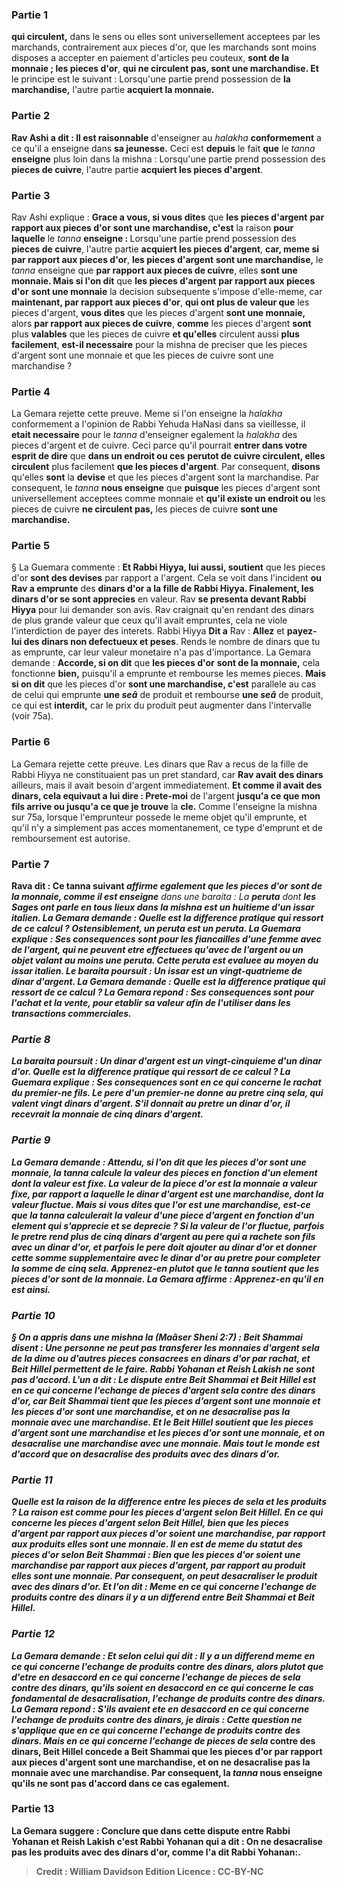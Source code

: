
### Partie 1
<b>qui circulent,</b> dans le sens ou elles sont universellement acceptees par les marchands, contrairement aux pieces d'or, que les marchands sont moins disposes a accepter en paiement d'articles peu couteux, <b>sont de la monnaie ; les pieces d'or</b>, <b>qui ne circulent pas, sont une marchandise. Et</b> le principe est le suivant : Lorsqu'une partie prend possession de <b>la marchandise,</b> l'autre partie <b>acquiert la monnaie.</b>

### Partie 2
<b>Rav Ashi a dit : Il est raisonnable</b> d'enseigner au <i>halakha</i> <b>conformement</b> a ce qu'il a enseigne dans <b>sa jeunesse.</b> Ceci est <b>depuis</b> le fait <b>que</b> le <i>tanna</i> <b>enseigne</b> plus loin dans la mishna : Lorsqu'une partie prend possession des <b>pieces de cuivre</b>, l'autre partie <b>acquiert les pieces d'argent</b>.

### Partie 3
Rav Ashi explique : <b>Grace a vous, si vous dites</b> que <b>les pieces d'argent</b> <b>par rapport aux pieces d'or</b> <b>sont une marchandise, c'est</b> la raison <b>pour laquelle</b> le <i>tanna</i> <b>enseigne : </b> Lorsqu'une partie prend possession des <b>pieces de cuivre</b>, l'autre partie <b>acquiert les pieces d'argent</b>, <b>car, meme si par rapport aux pieces d'or</b>, <b>les pieces d'argent</b> <b>sont une marchandise,</b> le <i>tanna</i> enseigne que <b>par rapport aux pieces de cuivre</b>, elles <b>sont une monnaie. Mais si l'on dit</b> que <b>les pieces d'argent</b> <b>par rapport aux pieces d'or</b> <b>sont une monnaie</b> la decision subsequente s'impose d'elle-meme, car <b>maintenant, par rapport aux pieces d'or</b>, <b>qui ont plus de valeur que</b> les pieces d'argent, <b>vous dites</b> que les pieces d'argent <b>sont une monnaie, </b> alors <b>par rapport aux pieces de cuivre</b>, <b>comme</b> les pieces d'argent <b>sont</b> plus <b>valables</b> que les pieces de cuivre <b>et qu'elles</b> circulent aussi <b>plus facilement</b>, <b>est-il necessaire</b> pour la mishna de preciser que les pieces d'argent sont une monnaie et que les pieces de cuivre sont une marchandise ?

### Partie 4
La Gemara rejette cette preuve. Meme si l'on enseigne la <i>halakha</i> conformement a l'opinion de Rabbi Yehuda HaNasi dans sa vieillesse, il <b>etait necessaire</b> pour le <i>tanna</i> d'enseigner egalement la <i>halakha</i> des pieces d'argent et de cuivre. Ceci parce qu'il pourrait <b>entrer dans votre esprit de dire</b> que <b>dans un endroit ou ces</b> <b>perutot</i> de cuivre circulent, elles circulent</b> plus facilement <b>que les pieces d'argent</b>. Par consequent, <b>disons</b> qu'elles <b>sont</b> la <b>devise</b> et que les pieces d'argent sont la marchandise. Par consequent, le <i>tanna</i> <b>nous enseigne</b> que <b>puisque</b> les pieces d'argent sont universellement acceptees comme monnaie et <b>qu'il existe un endroit ou</b> les pieces de cuivre <b>ne circulent pas,</b> les pieces de cuivre <b>sont une marchandise.</b>

### Partie 5
§ La Guemara commente : <b>Et Rabbi Hiyya, lui aussi, soutient</b> que les pieces d'or <b>sont des devises</b> par rapport a l'argent. Cela se voit dans l'incident <b>ou Rav a emprunte</b> des <b>dinars d'or a la fille de Rabbi Hiyya. Finalement, les <b>dinars d'or</b> se sont apprecies</b> en valeur. Rav <b>se presenta devant Rabbi Hiyya</b> pour lui demander son avis. Rav craignait qu'en rendant des dinars de plus grande valeur que ceux qu'il avait empruntes, cela ne viole l'interdiction de payer des interets. Rabbi Hiyya <b>Dit a</b> Rav : <b>Allez</b> et <b>payez-lui des dinars non defectueux et peses</b>. Rends le nombre de dinars que tu as emprunte, car leur valeur monetaire n'a pas d'importance. La Gemara demande : <b>Accorde, si on dit</b> que <b>les pieces d'or</b> <b>sont de la monnaie,</b> cela fonctionne <b>bien,</b> puisqu'il a emprunte et rembourse les memes pieces. <b>Mais si on dit</b> que les pieces d'or <b>sont une marchandise, c'est</b> parallele au cas de celui qui emprunte <b>une <i>seâ</i></b> de produit et rembourse <b>une <i>seâ</i></b> de produit, ce qui est <b>interdit,</b> car le prix du produit peut augmenter dans l'intervalle (voir 75a).

### Partie 6
La Gemara rejette cette preuve. Les dinars que Rav a recus de la fille de Rabbi Hiyya ne constituaient pas un pret standard, car <b>Rav avait des dinars</b> ailleurs, mais il avait besoin d'argent immediatement. <b>Et comme il avait des dinars, cela equivaut a lui dire : Prete-moi</b> de l'argent <b>jusqu'a ce que mon fils arrive ou jusqu'a ce que je trouve</b> la <b>cle.</b> Comme l'enseigne la mishna sur 75a, lorsque l'emprunteur possede le meme objet qu'il emprunte, et qu'il n'y a simplement pas acces momentanement, ce type d'emprunt et de remboursement est autorise.

### Partie 7
<b>Rava dit : Ce <b>tanna</b> suivant <b><i></b> affirme egalement que les pieces d'or</b> <b>sont de la monnaie, comme il est enseigne</b> dans une <i>baraita</i> : La <b><i>peruta</i></b> dont <b>les Sages <b>ont parle</b> en tous lieux dans la mishna est <b>un huitieme d'un <i>issar</i> italien.</b> La Gemara demande : <b>Quelle est la</b> <b>difference pratique</b> qui ressort de ce calcul ? Ostensiblement, un <i>peruta</i> est un <i>peruta</i>. La Guemara explique : Ses consequences sont <b>pour les fiancailles d'une femme</b> avec de l'argent, qui ne peuvent etre effectuees qu'avec de l'argent ou un objet valant au moins une <i>peruta</i>. Cette <i>peruta</i> est evaluee au moyen du <i>issar</i> italien. Le <i>baraita</i> poursuit : <b>Un <i>issar</i></b> est <b>un vingt-quatrieme de dinar d'argent.</b> La Gemara demande : <b>Quelle est la</b> <b>difference pratique</b> qui ressort de ce calcul ? La Gemara repond : Ses consequences sont <b>pour l'achat et la vente,</b> pour etablir sa valeur afin de l'utiliser dans les transactions commerciales.

### Partie 8
La <i>baraita</i> poursuit : <b>Un dinar d'argent</b> est <b>un vingt-cinquieme d'un dinar d'or. Quelle est la</b> <b>difference pratique</b> qui ressort de ce calcul ? La Guemara explique : Ses consequences sont <b>en ce qui concerne le rachat du</b> premier-ne <b>fils.</b> Le pere d'un premier-ne donne au pretre cinq <i>sela</i>, qui valent vingt dinars d'argent. S'il donnait au pretre un dinar d'or, il recevrait la monnaie de cinq dinars d'argent.

### Partie 9
La Gemara demande : <b>Attendu, si l'on dit</b> que les pieces d'or <b>sont une monnaie, la <i>tanna</i> calcule</b> la valeur des pieces <b>en fonction d'un element dont</b> la valeur est <b>fixe.</b> La valeur de la piece d'or est la monnaie a valeur fixe, par rapport a laquelle le dinar d'argent est une marchandise, dont la valeur fluctue. <b>Mais si vous dites</b> que l'or <b>est une marchandise,</b> est-ce que <b>la <i>tanna</i> calculerait</b> la valeur d'une piece d'argent <b>en fonction d'un element qui s'apprecie et se deprecie ? </b> Si la valeur de l'or fluctue, <b>parfois le pretre rend</b> plus de cinq dinars d'argent au pere qui a rachete son fils avec un dinar d'or, <b>et parfois</b> le pere <b>doit ajouter au</b> dinar d'or et donner cette somme supplementaire avec le dinar d'or <b>au pretre</b> pour completer la somme de cinq <i>sela</i>. <b>Apprenez-en plutot</b> que le <i>tanna</i> soutient que les pieces d'or <b>sont de la monnaie.</b> La Gemara affirme : <b>Apprenez-en</b> qu'il en est ainsi.

### Partie 10
§ <b>On a appris</b> dans une mishna <b>la</b> (<i>Maâser Sheni</i> 2:7) : <b>Beit Shammai disent : Une personne ne peut pas transferer</b> les <b>monnaies d'argent <b><i>sela</i></b> de la dime ou d'autres pieces consacrees en <b>dinars d'or</b> par rachat, <b>et Beit Hillel permettent</b> de le faire. <b>Rabbi Yohanan et Reish Lakish</b> ne sont pas d'accord. <b>L'un a dit :</b> Le <b>dispute</b> entre Beit Shammai et Beit Hillel est <b>en ce qui concerne</b> l'echange de pieces d'argent <b><i>sela</i> contre</b> des <b>dinars d'or, car Beit Shammai tient</b> que <b>les pieces d'argent</b> <b>sont une monnaie et les pieces d'or</b> <b>sont une marchandise, et on ne desacralise pas la monnaie avec une marchandise. Et le Beit Hillel soutient</b> que <b>les pieces d'argent</b> <b>sont une marchandise et les pieces d'or</b> <b>sont une monnaie, et on desacralise une marchandise avec une monnaie. Mais tout le monde est d'accord</b> que <b>on desacralise des produits avec</b> des <b>dinars d'or.</b>

### Partie 11
<b>Quelle est la raison</b> de la difference entre les pieces de <i>sela</i> et les produits ? La raison est <b>comme pour les pieces d'argent</b> <b>selon Beit Hillel.</b> En ce qui concerne les pieces d'<b>argent</b> <b>selon Beit Hillel, bien que les pieces d'argent</b> <b>par rapport aux pieces d'or</b> <b>soient une marchandise, par rapport aux produits</b> elles <b>sont une monnaie. Il en est de meme</b> du statut des pieces d'<b>or</b> <b>selon Beit Shammai : Bien que les pieces d'or</b> <b>soient une marchandise par rapport aux pieces d'argent</b>, <b>par rapport au produit</b> elles <b>sont une monnaie.</b> Par consequent, on peut desacraliser le produit avec des dinars d'or. <b>Et l'on dit : Meme en ce qui concerne</b> l'echange de <b>produits contre des dinars</b> il y a <b>un differend</b> entre Beit Shammai et Beit Hillel.

### Partie 12
La Gemara demande : <b>Et selon celui qui dit :</b> Il y a <b>un differend meme en ce qui concerne</b> l'echange de <b>produits contre des dinars,</b> alors <b>plutot que d'etre en desaccord en ce qui concerne</b> l'echange de pieces de <b><i>sela</i> contre des dinars, qu'ils soient en desaccord en ce qui concerne</b> le cas fondamental de desacralisation, l'echange de <b>produits contre des dinars.</b> La Gemara repond : <b>S'ils avaient ete en desaccord en ce qui concerne</b> l'echange de <b>produits contre des dinars, je dirais : Cette question</b> ne s'applique que <b>en ce qui concerne</b> l'echange de <b>produits contre des dinars. Mais en ce qui concerne</b> l'echange de pieces de <b>sela</i> contre des dinars, Beit Hillel concede a Beit Shammai que les pieces d'or</b> <b>par rapport aux pieces d'argent</b> <b>sont une marchandise, et on ne desacralise pas</b> la monnaie avec une marchandise. Par consequent, la <i>tanna</i> <b>nous enseigne</b> qu'ils ne sont pas d'accord dans ce cas egalement.

### Partie 13
La Gemara suggere : <b>Conclure que</b> dans cette dispute entre Rabbi Yohanan et Reish Lakish <b>c'est Rabbi Yohanan qui a dit : On ne desacralise pas</b> les produits avec des dinars d'or, <b>comme l'a dit Rabbi Yohanan:</b>.

>Credit : William Davidson Edition
>Licence : CC-BY-NC